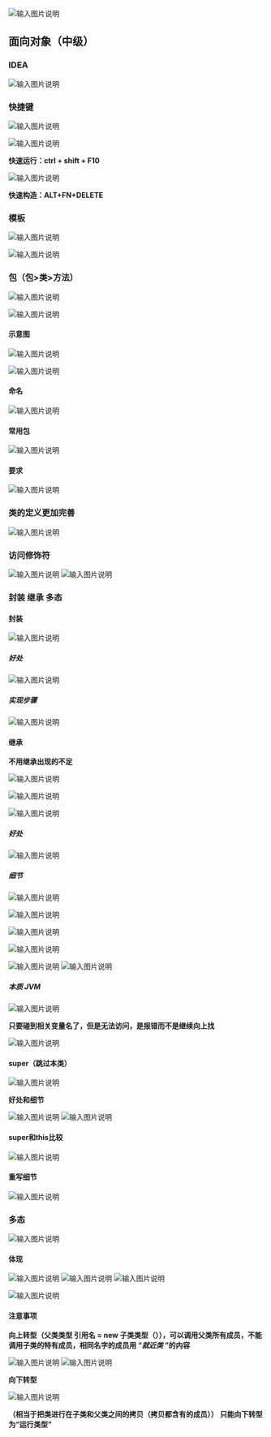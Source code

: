 ![输入图片说明](/imgs/2024-07-12/rl95OgdaeALatiAt.png)

## 面向对象（中级）

### IDEA
![输入图片说明](/imgs/2024-07-12/47tJBowFTyNXO9cp.png)

### 快捷键
![输入图片说明](/imgs/2024-07-12/Uy3omsXpr9Fk9J4K.png)

![输入图片说明](/imgs/2024-07-12/rKploEJYa0tNUTV9.png)

**快速运行：ctrl + shift + F10**

![输入图片说明](/imgs/2024-07-12/8zTT3sNiC7MkZiLc.png)

**快速构造：ALT+FN+DELETE**

### 模板

![输入图片说明](/imgs/2024-07-12/N9CDWA575i066asq.png)

![输入图片说明](/imgs/2024-07-12/LOGMk2vj4yQbLTlb.png)

### 包（包>类>方法）

![输入图片说明](/imgs/2024-07-12/eC4nRpw6FEgmSD71.png)

![输入图片说明](/imgs/2024-07-12/wwmW6WDLHbeKQ6IP.png)

#### 示意图
![输入图片说明](/imgs/2024-07-12/VnpxYjag2B3LGs9R.png)

![输入图片说明](/imgs/2024-07-12/XUwGhdFXzNEG4jBX.png)

#### 命名
![输入图片说明](/imgs/2024-07-12/e1XpDIaJgCn2v6ku.png)

#### 常用包
![输入图片说明](/imgs/2024-07-12/7vBdPXXhAdYQPU68.png)
#### 要求

![输入图片说明](/imgs/2024-07-12/Hm7whZo7L3f1H4as.png)

### 类的定义更加完善
![输入图片说明](/imgs/2024-07-12/AEfjiqRW1Ko5YaXg.png)

### 访问修饰符
![输入图片说明](/imgs/2024-07-12/zCoQbvdRGAx3PYV3.png)
![输入图片说明](/imgs/2024-07-12/HV3D2obuS8NUQWvk.png)

### 封装 继承 多态
#### 封装
![输入图片说明](/imgs/2024-07-12/tQfqSkza28wouzYw.png)

##### 好处

![输入图片说明](/imgs/2024-07-12/f8ERAYKvCCpRuQRv.png)

##### 实现步骤

![输入图片说明](/imgs/2024-07-12/Amu924wipurDZmGj.png)


#### 继承
**不用继承出现的不足**

![输入图片说明](/imgs/2024-07-12/1pwRU8QCH8uJCEoJ.png)

![输入图片说明](/imgs/2024-07-12/HH7oZulroXRQ3zGB.png)

![输入图片说明](/imgs/2024-07-12/MRTvZRkdO2muJOJ8.png)

##### 好处
![输入图片说明](/imgs/2024-07-12/QLJ1IqLQGje9xTGE.png)

##### 细节
![输入图片说明](/imgs/2024-07-12/KH0fWNrK9W2wvaJi.png)

![输入图片说明](/imgs/2024-07-12/PhH8F3oyUdJqafAw.png)

![输入图片说明](/imgs/2024-07-12/URpKoUQu65S4JqOX.png)

![输入图片说明](/imgs/2024-07-12/zY4UQWF4qbTt6RGB.png)

![输入图片说明](/imgs/2024-07-12/M3VQPIMFJZIPDSHs.png)
![输入图片说明](/imgs/2024-07-12/tzQnhH6NmusJTRMG.png)

##### 本质 JVM
![输入图片说明](/imgs/2024-07-12/DWaQ52GD5RP4JSpo.png)

**只要碰到相关变量名了，但是无法访问，是报错而不是继续向上找**

![输入图片说明](/imgs/2024-07-12/74TiWlyVDFggxoQO.png)

#### super（跳过本类）

![输入图片说明](/imgs/2024-07-12/YChrzDlTLR9qxBaJ.png)

**好处和细节**

![输入图片说明](/imgs/2024-07-12/8IhLKZ3N24L4QrEx.png)
![输入图片说明](/imgs/2024-07-12/VM8GRDujz0ahtafA.png)

#### super和this比较
![输入图片说明](/imgs/2024-07-12/vIgWzGoIdPNRnVwO.png)

#### 重写细节
![输入图片说明](/imgs/2024-07-12/rXnix5JDxEDr1eJW.png)

### 多态
![输入图片说明](/imgs/2024-07-12/47qIEFoPSfX4JXLA.png)

#### 体现

![输入图片说明](/imgs/2024-07-12/QEaw744Y5Yd1BSU1.png)
![输入图片说明](/imgs/2024-07-12/c5opO1AhBDCXBaGX.png)
![输入图片说明](/imgs/2024-07-12/IIBwOuE4j58CfTDZ.png)

![输入图片说明](/imgs/2024-07-12/VcfBMhtgHj3XMZgZ.png)

#### 注意事项
**向上转型（父类类型  引用名 = new 子类类型（）），可以调用父类所有成员，不能调用子类的特有成员，相同名字的成员用 “*就近类* ”的内容**

![输入图片说明](/imgs/2024-07-12/5H1Ok0GZAreQomxq.png)
![输入图片说明](/imgs/2024-07-12/6ApmsUbQjRmPvJKc.png)

**向下转型**

![输入图片说明](/imgs/2024-07-12/HAuUPFLcd5Ysl0lv.png)

**（相当于把类进行在子类和父类之间的拷贝（拷贝都含有的成员））**
**只能向下转型为“运行类型”** 





<!--stackedit_data:
eyJoaXN0b3J5IjpbLTE0MDQ4NTIyMTIsODAwNTYxNjU0LC0xOD
IxNDg5MDkxLDE3NTQ1ODMxMzgsLTMxNjY2MjYzOSwzNDM0Njg5
MDksMjM5OTE0ODgsLTQ1ODkzMDI2LDEwNDY0Mjg3MTIsMTIxMT
U4MzYyNSwxMjc1NTY4Mjc0LC0yMDQ1NjMyOTk2LC0xNzMzODU2
ODU0LDYyMzIzMTY2NywxNzY2NjkxMDA3LC01MDYzMDI2NjIsMT
g1NzE3NTI3MywtMTU5MzcwNTExMiwtMTk2MzI0MTI0NiwxODQz
Mjk2MTM2XX0=
-->